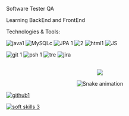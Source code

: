 Software Tester QA

Learning BackEnd and FrontEnd

Technologies & Tools:


![java1](https://user-images.githubusercontent.com/115322226/194673820-1bf20c5e-0144-4fc6-8fa9-51157b6abafd.png)
![MySQLc](https://user-images.githubusercontent.com/115322226/194675018-7301e62e-1696-40ef-ad21-7e395adfa2ee.png)
![JPA 1](https://user-images.githubusercontent.com/115322226/194674709-26facce0-8012-4129-8412-37fa4f580b03.png)
![2](https://user-images.githubusercontent.com/115322226/194675265-0886dba1-0dc1-49bb-86df-ec83bae9368c.png)
![html1](https://user-images.githubusercontent.com/115322226/195703674-e5d7acfa-e926-4ec8-91e7-5efdb4a4404c.png)
![JS](https://user-images.githubusercontent.com/115322226/194675452-cc1f00dd-330d-44e5-80cc-e6688cef7e07.PNG)




![git 1](https://user-images.githubusercontent.com/115322226/194674103-0b1028ff-e2cc-42f9-aef7-3ba5b7173ce6.png)
![psh 1](https://user-images.githubusercontent.com/115322226/194726396-f4e9a29c-25b6-4599-a46a-8155a0cbc985.PNG)
![tre](https://user-images.githubusercontent.com/115322226/194726487-8c8c9a64-4eb6-4631-8e88-7d3a06206e24.PNG)
![jira](https://user-images.githubusercontent.com/115322226/194675625-38f0c947-2cba-4100-bc56-9ace644714dd.PNG)
<div>
  
</div><br>
<div align="center">   
  <a href="https://www.linkedin.com/in/karen-k%C3%BCffer-b70039237/" target="_blank"><img src="https://img.shields.io/badge/-LinkedIn-%230077B5?style=for-the-badge&logo=linkedin&logoColor=white" target="_blank"></a> 
 
</div>
<div align="center">  

  ![Snake animation](https://github.com/danielbped/danielbped/blob/output/github-contribution-grid-snake.svg)

</div>



<div align="center">
  <a href="https:https://github.com/KarenKff">
 

</div>





   ![github1](https://user-images.githubusercontent.com/115322226/194765827-a6462827-274c-4341-9eaa-afc2d4201f3e.png)
   
![soft skills 3](https://user-images.githubusercontent.com/115322226/196510220-77783f18-ce65-4b2f-8b8c-503f2fcb4b6a.png)













